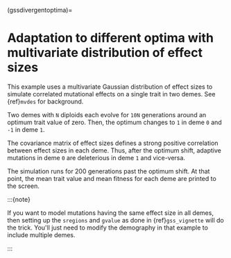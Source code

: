 (gssdivergentoptima)=

# Adaptation to different optima with multivariate distribution of effect sizes

This example uses a multivariate Gaussian distribution of effect sizes to simulate correlated mutational effects
on a single trait in two demes. See {ref}`mvdes` for background.

Two demes with `N` diploids each evolve for `10N` generations around an optimum
trait value of zero.  Then, the optimum changes to `1` in deme `0` and `-1` in
deme `1`.

The covariance matrix of effect sizes defines a strong positive correlation between
effect sizes in each deme.  Thus, after the optimum shift, adaptive mutations in
deme `0` are deleterious in deme `1` and vice-versa.

The simulation runs for 200 generations past the optimum shift.  At that point,
the mean trait value and mean fitness for each deme are printed to the screen.

:::{note}

If you want to model mutations having the same effect size in all demes,
then setting up the `sregions` and `gvalue` as done in {ref}`gss_vignette` will
do the trick.  You'll just need to modify the demography in that example
to include multiple demes.

:::

```{literalinclude} ../../examples/gss_divergent_optima/gss_divergent_optima.py

```


